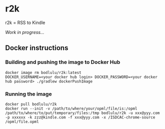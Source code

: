 # r2k

r2k = RSS to Kindle

*Work in progress...*

## Docker instructions

### Building and pushing the image to Docker Hub

```
docker image rm bodlulu/r2k:latest
DOCKER_USERNAME=<your docker hub login> DOCKER_PASSWORD=<your docker hub password> ./gradlew dockerPushImage
```

### Running the image

```
docker pull bodlulu/r2k
docker run --init -v /path/to/where/your/opml/file/is:/opml /path/to/where/to/put/temporary/files:/tmp bodlulu/r2k -u xxx@yyy.com -p xxxxxx -k zzz@kindle.com -f xxx@yyy.com -x /ISDCAC-chrome-source /opml/file.opml
```
